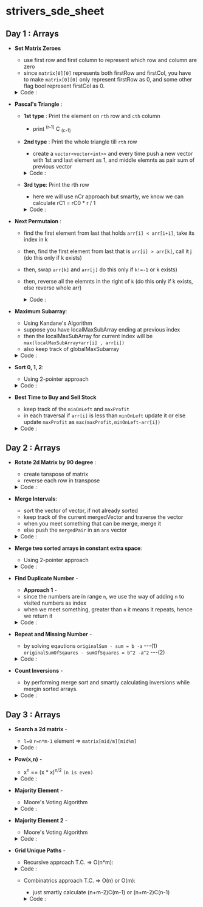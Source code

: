 # strivers_sde_sheet

## Day 1 : Arrays

- **Set Matrix Zeroes**
  - use first row and first column to represent which row and column are zero
  - since `matrix[0][0]` represents both firstRow and firstCol, you have to make `matrix[0][0]` only represent firstRow as 0, and some other flag bool represent firstCol as 0.
  <details>
  <summary>Code :</summary>
  <br>
  
  
  ```c++
    void setZeroes(vector<vector<int>>& matrix) {
        int n=matrix.size();
        int m=matrix[0].size();
        
        bool col=1;
        
        
        for(int i=0;i<n;i++){
            for(int j=0;j<m;j++){
                
                if(matrix[i][j]==0){
                    if(j==0){
                        col=0;
                    }else{
                        matrix[0][j]=0;
                        matrix[i][0]=0;
                    }
                    
                }
            }
            
        }
        
        
        for(int i=n-1;i>=0;i--){
            for(int j=m-1;j>0;j--){
                
                if(matrix[i][0]==0)
                    matrix[i][j]=0;
                
                if(matrix[0][j]==0)
                    matrix[i][j]=0;
            }
        }
        
        
        if(!col){
            for(int i=0;i<n;i++)
              matrix[i][0]=0;
        }
        
   }
  ```
  </details>
  
- **Pascal's Triangle** :
  - **1st type** : Print the element on `rth` row and `cth` column 
    - print  <sup>(r-1)</sup> C <sub>(c-1)</sub>
  
  - **2nd type** : Print the whole triangle till `rth` row
    - create a `vector<vector<int>>` and every time push a new vector with 1st and last element as 1, and middle elemnts as pair sum of previous vector
    <details>
    <summary>Code :</summary>
    <br>
  
  
    ```c++
    vector<vector<int>> generate(int numRows) {
        vector<vector<int>> pt;
        pt.push_back(vector<int>());
        pt[0].push_back(1);
        
        if(numRows==1){
            return pt;
        }else{
            pt.push_back(vector<int>());
            pt[1].push_back(1);
            pt[1].push_back(1);
            
            for(int i=3;i<=numRows;i++){
                pt.push_back(vector<int>());
                pt[i-1].push_back(1);
                
                for(auto it=pt[i-2].begin();it!=(pt[i-2].end()-1);it++){
                    int sum = *it + *(it+1);
                    pt[i-1].push_back(sum);
                }
                
                pt[i-1].push_back(1);
            }
            
            return pt;
        }
      }
    ```
  </details>
      
  - **3rd type**: Print the rth row
      - here we will use nCr approach but smartly, we know we can calculate rC1 = rC0 * r / 1
      <details>
      <summary>Code :</summary>
      <br>
  
  
      ```c++
      vector<int> getRow(int rowIndex) {
        vector<int> temp={1};
        for(int i=1;i<=rowIndex;i++){
           long long newTerm = (((long long)temp.back())*((long long)(rowIndex-i+1)))/i;
           temp.push_back(newTerm);
        }
        
        return temp;
        
      }
      ```
    </details>

- **Next Permutaion** :
  - find the first element from last that holds `arr[i] < arr[i+1]`, take its index in k
  - then, find the first element from last that is `arr[i] > arr[k]`, call it j (do this only if k exists)
  - then, swap `arr[k]` and `arr[j]` do this only if `k!=-1` or k exists)
  - then, reverse all the elemnts in the right of `k` (do this only if k exists, else reverse whole arr)
    <details>
    <summary>Code :</summary>
    <br>
  
  
    ```c++
    void nextPermutation(vector<int>& nums) {
          int n=nums.size();
        
          int k=-1;
        
          for(int i=n-2;i>=0;i--){
            if(nums[i]<nums[i+1])
            {
                k=i;
                break;
            }
          }
        
          if(k!=-1){
            int j=-1;
            
            for(int i=n-1;i>=k;i--){
                if(nums[i]>nums[k])
                {
                    j=i;
                    break;
                }
            }
            
            swap(nums[k],nums[j]);
            reverse(nums.begin()+k+1,nums.end());
            
          }
          else{
              reverse(nums.begin(),nums.end());
          }
        
        }
    ```
    </details>
        
- **Maximum Subarray**:
  - Using Kandane's Algorithm
  - suppose you have localMaxSubArray ending at previous index
  - then the localMaxSubArray for current index will be `max(localMaxSubArray+arr[i] , arr[i])`
  - also keep track of globalMaxSubarray
  <details>
  <summary>Code :</summary>
  <br>
  
  
  ```c++
  int maxSubArray(vector<int>& nums) {
        int n=nums.size();
        
        int sum=INT_MIN,localSum=0;
        
        
        for(int i=0;i<n;i++){
            if(nums[i]>=(localSum+nums[i])){
                localSum=nums[i];
            }else{
                localSum+=nums[i];
            }
            sum=max(localSum,sum);
            
            // cout<<localSum<<" "<<sum<<endl;
            
        }
        
        return sum;
    }
  ```
  </details>

- **Sort 0, 1, 2**:
  - Using 2-pointer approach
  <details>
  <summary>Code :</summary>
  <br>
  
  
  ```c++
  void sortColors(vector<int>& nums) {
        int n=nums.size();
        int i=0,j=n-1;
        
        while(i<j){
            if(nums[i]!=2){
                i++;
                continue;
            }
            
            if(nums[j]==2)
            {
                j--;
                continue;
            }
            
            swap(nums[i],nums[j]);
            
        }
        
        i=0;
        for(int k=0;k<n;k++){
            if(nums[k]==2)
            {
                j=k-1;
                break;
            }
        }
        
        while(i<j){
            if(nums[i]!=1){
                i++;
                continue;
            }
            
            if(nums[j]!=0)
            {
                j--;
                continue;
            }
            
            swap(nums[i],nums[j]);
        }
    }
  ```
  </details>  

- **Best Time to Buy and Sell Stock**
  - keep track of the `minOnLeft` and `maxProfit`
  - in each traversal if `arr[i]` is less than `minOnLeft` update it or else update `maxProfit` as `max(maxProfit,minOnLeft-arr[i])`
   <details>
  <summary>Code :</summary>
  <br>
  
  
  ```c++
      int maxProfit(vector<int>& prices) {
        int n= prices.size();
        
        int minI=0, maxProfit=0;
        
        for(int i=0;i<n;i++){
            if(prices[i]<prices[minI])
            {
                minI=i;
            }
            
            maxProfit= max(maxProfit,prices[i]-prices[minI]);
        }
        
        return maxProfit;
    }
  ```
  </details>
     
## Day 2 : Arrays
     
- **Rotate 2d Matrix by 90 degree** :
  - create tanspose of matrix
  - reverse each row in transpose
  <details>
  <summary>Code :</summary>
  <br>
  
  
  ```c++
  void rotate(vector<vector<int>>& matrix) {
        int n=matrix.size();
        int m=matrix[0].size();
        
        for(int i=0;i<n;i++){
            for(int j=0;j<i;j++){
                swap(matrix[i][j],matrix[j][i]);
            }
        }
        
        
        for(int i=0;i<n;i++)
            reverse(matrix[i].begin(),matrix[i].end());
    }
  ```
  </details>

- **Merge Intervals**:
  - sort the vector of vector, if not already sorted
  - keep track of the current mergedVector and traverse the vector
  - when you meet something that can be merge, merge it
  - else push the `mergedPair` in an `ans` vector
  <details>
  <summary>Code :</summary>
  <br>
  
  
  ```c++
  bool canMerge(vector<int> toMerge,vector<int> mergeIn){
        
       return (toMerge.front()<=mergeIn.back() && toMerge.front()>=mergeIn.front()) || (toMerge.back()<=mergeIn.back() && toMerge.back()>=mergeIn.front());
    }
    
    vector<int> merge(vector<int> toMerge,vector<int> mergeIn){
        vector<int> ans;
        
        ans.push_back(min(toMerge.front(),mergeIn.front()));
        ans.push_back(max(toMerge.back(),mergeIn.back()));
        
        return ans;
        
    }
    
    vector<vector<int>> merge(vector<vector<int>>& intervals) {
        int n=intervals.size();
        vector<vector<int>> ans;
        
        sort(intervals.begin(),intervals.end());
        
        vector<int> temp=intervals[0];
        
        for(int i=0;i<n;i++){
            
            if(canMerge(intervals[i],temp)){
              temp = merge(intervals[i],temp);
            }else{
                ans.push_back(temp);
                temp= intervals[i];
            }
            
        }
        
        ans.push_back(temp);
        
        return ans;
    
    }  
  ```
  </details>  

- **Merge two sorted arrays in constant extra space**:
    - Using 2-pointer approach
  <details>
  <summary>Code :</summary>
  <br>
  
  
  ```c++
  void merge(vector<int>& nums1, int m, vector<int>& nums2, int n) {
        int i=m-1, j=n-1, k=m+n-1;
        
        while(i>=0 && j>=0){
            if(nums1[i]<nums2[j])
            {    
                nums1[k] = nums2[j];
                k--;
                j--;
            }
            else{
                nums1[k] = nums1[i];
                k--;
                i--;
            }
            
            
        }
        
        while(i>=0)
        {
            nums1[k]=nums1[i];
            k--;
            i--;
        }
        
        while(j>=0)
        {
            nums1[k]=nums2[j];
            k--;
            j--;
        }

    }  
  ```
  </details>    

    
- **Find Duplicate Number** - 
    - **Approach 1** - 
    - since the numbers are in range `n`, we use the way of adding `n` to visited numbers as index
    - when we meet something, greater than `n` it means it repeats, hence we return it
  <details>
  <summary>Code :</summary>
  <br>
  
  
  ```c++
  int findDuplicate(vector<int>& nums) {
        int n=nums.size();
        
        for(long long e : nums){
            if(nums[(e%n)-1]>n)
                return e%n;
            else
                nums[(e%n)-1]+=n;
        }
        
        return nums[n-1];
    } 
  ```
    - **Better Approach** (does not affect original array values)- 
    - Linked List Cycle Method
  <details>
  <summary>Code :</summary>
  <br>
  
  
  ```c++
  int findDuplicate(vector<int>& nums) {
        int slow= nums[0],fast=nums[0];
        
        do{
            slow=nums[slow];
            fast=nums[nums[fast]];
        }
        while(slow!=fast);
            
        slow=nums[0];
        
        while(slow!=fast){
            slow=nums[slow];
            fast=nums[fast];
        }
        
        return slow;
    } 
  ```
  </details>   

- **Repeat and Missing Number** - 
    - by solving eqautions `originalSum - sum = b -a` ---(1) `originalSumOfSqaures - sumOfSquares = b^2 -a^2` ---(2)
  <details>
  <summary>Code :</summary>
  <br>
  
  
  ```c++
  vector<int> Solution::repeatedNumber(const vector<int> &A) {
    long n=A.size();
    vector<int> ans(2,0);
    long sum=0,sum2=0;
    for(long e:A)
    {
        sum+=e;
        sum2+=(e*e);
    }

    long ab = ((n*(n+1))/2) - sum;
    long a2b2 = ((n*(n+1)*(2*n+1))/6) - sum2;

    ans[1] = ((a2b2/ab)+ab)/2;
    ans[0] = ans[1]-ab;

    return ans;
  }
  ```
  </details>
    
- **Count Inversions** - 
    - by performing merge sort and smartly calculating inversions while mergin sorted arrays.
  <details>
  <summary>Code :</summary>
  <br>
  
  
  ```c++
  long merge(long long *arr1,long long *arr2,int a,int b){
	long ans =0;
	
	int arr[a+b];
	
	int i=0,j=0,k=0;
	while(i<a && j<b){
		if(arr1[i]<=arr2[j]){
			arr[k++]=arr1[i++];
		}
		else{
			arr[k++]=arr2[j++];
			ans+=(a-i);
		}
	}
	
	while(i<a){
		arr[k++] = arr1[i++];
	}
	
	while(j<b){
		arr[k++] = arr2[j++];
	}
	
	for(i=0;i<a+b;i++)
		arr1[i]=arr[i];
	
	return ans;
  }

  long mergeSort(long long *arr, int n){
	long ans=0;
	if(n==1)
		return 0;
	
	int l=0,r=n-1,mid;
	mid= l + (r-l)/2;
	
	ans+=mergeSort((arr+l),ceil(((double)n)/2.0));
	ans+=mergeSort((arr+mid+1),n/2);
	ans+=merge((arr+l),(arr+mid+1),ceil(((double)n)/2.0),n/2);
	
	return ans;
  }

  long long getInversions(long long *arr, int n){
	long ans = mergeSort(arr,n);
	
	return ans;
  }
  ```
  </details>
	  
## Day 3 : Arrays
	  
- **Search a 2d matrix** - 
    - `l=0` `r=n*m-1` element => `matrix[mid/m][mid%m]`
  <details>
  <summary>Code :</summary>
  <br>
  
  
  ```c++
      bool searchMatrix(vector<vector<int>>& matrix, int target) {
        int n=matrix.size();
        int m=matrix[0].size();
        
        int l=0,r=m*n-1,mid;
        
        while(l<=r){
            mid=l+(r-l)/2;
            
            if(matrix[mid/m][mid%m]>target){
                r=mid-1;
            }
            else if(matrix[mid/m][mid%m]<target){
                l=mid+1;
            }
            else{
                break;
            }
        }
        
        return matrix[mid/m][mid%m]==target;
        
        
    }
  ```
  </details>

- **Pow(x,n)** -
  - x<sup>n</sup> == (x * x)<sup>n/2</sup> `(n is even)`
  <details>
  <summary>Code :</summary>
  <br>
  
  
  ```c++
	double Pow(double x, long n) {
        if(n==1)
            return x;
        if(n==0)
            return 1;
        
        if(n&1)
            return x * myPow(x,n-1);
        else
            return myPow(x*x,n/2);
    }
    
    double myPow(double x, int n) {
       if(n>=0)
           return Pow(x,n);
        else{
            return 1.0/Pow(x,abs(n));
        }
    }
  ```
  </details>
	  
- **Majority Element** -
  - Moore's Voting Algorithm
  <details>
  <summary>Code :</summary>
  <br>
  
  
  ```c++
    int majorityElement(vector<int>& nums) {
       int el=0,ct=0,n=nums.size();
        
        for(int i=0;i<n;i++){
            if(ct==0)
                el=nums[i];
            
            if(el==nums[i])
                ct++;
            else
                ct--;
        }
        
        return el;
    }
  ```
  </details>	

- **Majority Element 2** -
  - Moore's Voting Algorithm
  <details>
  <summary>Code :</summary>
  <br>
  
  
  ```c++
    vector<int> majorityElement(vector<int>& nums) {
      long el1=LONG_LONG_MAX,el2=LONG_LONG_MAX;
      int ct1=0,ct2=0,n=nums.size();
      
      for(int i=0;i<n;i++){
          if(el1==((long)nums[i]))
              ct1++;
          else if(el2==((long)nums[i]))
              ct2++;
          else if(ct1==0)
          {
              el1=nums[i];
              ct1=1;
          }
          else if(ct2==0)
          {
              el2=nums[i];
              ct2=1;
          }
          else
          {   
              ct1--;
              ct2--;
          }
      }
        
        
      vector<int> ans;
      
      ct1=0,ct2=0;
      for(int el:nums){
        if(el==el1)
            ct1++;
        if(el==el2)
            ct2++;
      }
        
      if(ct1>n/3 && ct2>n/3){
          if(el1==el2)
              ans.push_back(el1);
          else{
            ans.push_back(el1);
            ans.push_back(el2);
              
          }
      }
      else if(ct1>n/3){
        ans.push_back(el1);
      }
      else if(ct2>n/3){
        ans.push_back(el2);
      }
        
      return ans;
        
    }
  ```
  </details>	

- **Grid Unique Paths** -
  - Recursive approach T.C. => O(n*m):
  <details>
  <summary>Code :</summary>
  <br>
  
  
  ```c++
    int uniquePaths(int m, int n) {
        
        if(m==1 && n==1)
            return 1;
        
        int rightSmallUniquePaths=0;
        if(m>1){
            if(dp[m-1][n]!=-1)
                rightSmallUniquePaths=dp[m-1][n];
            else
            {
               rightSmallUniquePaths=uniquePaths(m-1,n);
                dp[m-1][n]=rightSmallUniquePaths;
            }
        }
        
        int downSmallUniquePaths=0;
        if(n>1){
            if(dp[m][n-1]!=-1)
                downSmallUniquePaths=dp[m][n-1];
            else
            {
                downSmallUniquePaths=uniquePaths(m,n-1);
                dp[m][n-1]=downSmallUniquePaths;
            }
        }
        
        return rightSmallUniquePaths + downSmallUniquePaths;
        
    }
  ```
  </details>	
  
  - Combinatrics approach T.C. => O(n) or O(m):
    - just smartly calculate (n+m-2)C(m-1) or (n+m-2)C(n-1)
    <details>
    <summary>Code :</summary>
    <br>
  
  
    ```c++
    int uniquePaths(int m, int n) {
        double num=1,den=1;
        for(int i=m;i<=m+n-2;i++)
          num*=i;
        
        for(int i=1;i<=n-1;i++)
            den*=i;
        
        return (int)(num/den);
    }
    ```
    </details>	
